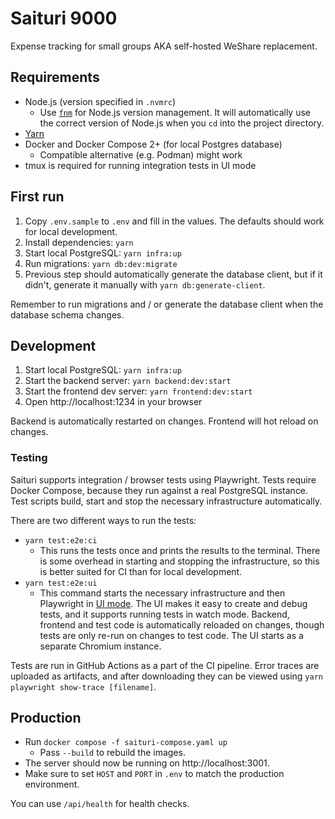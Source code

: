 
# Saituri 9000

Expense tracking for small groups AKA self-hosted WeShare replacement.

## Requirements

- Node.js (version specified in `.nvmrc`)
  - Use [`fnm`](https://github.com/Schniz/fnm) for Node.js version management. It will automatically use the
    correct version of Node.js when you `cd` into the project directory.
- [Yarn](https://yarnpkg.com/getting-started/install)
- Docker and Docker Compose 2+ (for local Postgres database)
  - Compatible alternative (e.g. Podman) might work
- tmux is required for running integration tests in UI mode

## First run

1. Copy `.env.sample` to `.env` and fill in the values. The defaults should work for local development.
2. Install dependencies: `yarn`
3. Start local PostgreSQL: `yarn infra:up`
4. Run migrations: `yarn db:dev:migrate`
5. Previous step should automatically generate the database client, but if it didn't, generate it manually with `yarn db:generate-client`.

Remember to run migrations and / or generate the database client when the database schema changes.

## Development

1. Start local PostgreSQL: `yarn infra:up`
2. Start the backend server: `yarn backend:dev:start`
3. Start the frontend dev server: `yarn frontend:dev:start`
4. Open http://localhost:1234 in your browser

Backend is automatically restarted on changes. Frontend will hot reload on changes.

### Testing

Saituri supports integration / browser tests using Playwright. Tests require Docker Compose, because they run against a real PostgreSQL instance. Test scripts build, start and stop the necessary infrastructure automatically.

There are two different ways to run the tests:
- `yarn test:e2e:ci`
  - This runs the tests once and prints the results to the terminal. There is some overhead in starting and stopping the infrastructure, so this is better suited for CI than for local development.
- `yarn test:e2e:ui`
  - This command starts the necessary infrastructure and then Playwright in [UI mode](https://playwright.dev/docs/test-ui-mode). The UI makes it easy to create and debug tests, and it supports running tests in watch mode. Backend, frontend and test code is automatically reloaded on changes, though tests are only re-run on changes to test code. The UI starts as a separate Chromium instance.

Tests are run in GitHub Actions as a part of the CI pipeline. Error traces are uploaded as artifacts, and after downloading they can be viewed using `yarn playwright show-trace [filename]`.

## Production

- Run `docker compose -f saituri-compose.yaml up`
  - Pass `--build` to rebuild the images.
- The server should now be running on http://localhost:3001.
- Make sure to set `HOST` and `PORT` in `.env` to match the production environment.

You can use `/api/health` for health checks.

